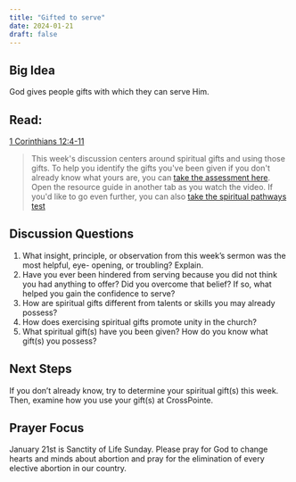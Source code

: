 ```yaml
---
title: "Gifted to serve"
date: 2024-01-21
draft: false
---
```


## Big Idea
God gives people gifts with which they can serve Him. 
## Read: 
[1 Corinthians 12:4-11](https://www.bible.com/bible/59/1CO.12.ESV)
> This week's discussion centers around spiritual gifts and using those gifts. 
To help you identify the gifts you've been given if you don't already know what yours are,
you can [take the assessment here](https://groupleaders.org/curriculum-feed/spiritual-gift-assessment). Open the resource guide in another tab as you watch the video. 
If you'd like to go even further, you can also [take the spiritual pathways test](https://groupleaders.org/curriculum-feed/spiritual-pathways-activity#personal-assessment)
## Discussion Questions
1. What insight, principle, or observation from this week’s sermon was the most helpful, eye- opening, or troubling? Explain.
2. Have you ever been hindered from serving because you did not think you had anything to offer? Did you overcome that belief? If so, what helped you gain the confidence to serve?
3. How are spiritual gifts different from talents or skills you may already possess?
4. How does exercising spiritual gifts promote unity in the church?
5. What spiritual gift(s) have you been given? How do you know what gift(s) you possess?
## Next Steps
If you don’t already know, try to determine your spiritual gift(s) this week. Then, examine how you use your gift(s) at CrossPointe.
## Prayer Focus
January 21st is Sanctity of Life Sunday. Please pray for God to change hearts and minds about abortion and pray for the elimination of every elective abortion in our country.
